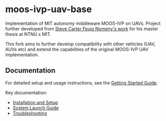 # moos-ivp-uav-base
Implementation of MIT autonomy middleware MOOS-IVP on UAVs. Project further developed from [Steve Carter Feujo Nomeny's work](https://github.com/Scarter668/moos-ivp-uav) for his master thesis at NTNU x MIT.

This fork aims to further develop compatibility with other vehicles (UAV, AUVs etc) and extend the capabilities of the original MOOS-IVP UAV implementation.

## Documentation

For detailed setup and usage instructions, see the [Getting Started Guide](wiki/README.md).

Key documentation:
- [Installation and Setup](wiki/Installation_&_Setup.md)
- [System Launch Guide](wiki/System_Launch_Guide.md)
- [Troubleshooting](wiki/Troubleshooting.md)
